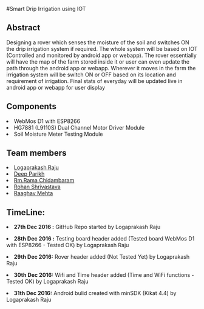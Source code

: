 #Smart Drip Irrigation using IOT 

<h2>Abstract</h2>
   <p>Designing a rover which senses the moisture of the soil and switches ON the drip irrigation system if required. The whole system will be based on IOT (Controlled and monitored by android app or webapp). The rover essentially will have the map of the farm stored inside it or user can even update the path through the android app or webapp. Wherever it moves in the farm the irrigation system will be switch ON or OFF based on its location and requirement of irrigation. Final stats of everyday will be updated live in android app or webapp for user display</p>
   
<h2>Components</h2>
  <li>WebMos D1 with ESP8266
  <li>HG7881 (L9110S) Dual Channel Motor Driver Module
  <li>Soil Moisture Meter Testing Module
  
<h2>Team members</h2>
<li><a href="https://github.com/logaprakash" target="_blank">Logaprakash Raju</a>
<li><a href="#" target="_blank">Deep Parikh</a>
<li><a href="#" target="_blank">Rm.Rama Chidambaram</a>
<li><a href="#" target="_blank">Rohan Shrivastava</a>
<li><a href="https://github.com/raaghavmehta" target="_blank">Raaghav Mehta</a>

<h2>TimeLine:</h2>
<p><b><li> 27th Dec 2016 :</b> 
GitHub Repo started by Logaprakash Raju</p>
<p><b><li> 28th Dec 2016 :</b>  
Testing board header added (Tested board WebMos D1 with ESP8266 - Tested OK) by Logaprakash Raju</p>
<p><b><li> 29th Dec 2016:</b>  
Rover header added (Not Tested Yet) by Logaprakash Raju</p>
<p><b><li> 30th Dec 2016:</b>
Wifi and Time header added (Time and WiFi functions - Tested OK) by Logaprakash Raju</p>
<p><b><li> 31th Dec 2016:</b>
Android bulid created with minSDK (Kikat 4.4) by Logaprakash Raju</p>
